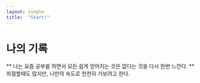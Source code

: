 ```yaml
---
layout: single
title:  "Start!"
---
```


# 나의 기록

** 나는 요즘 공부를 하면서 모든 쉽게 얻어지는 것은 없다는 것을 다시 한번 느낀다.
** 좌절할때도 많지만, 나만의 속도로 천천히 가보려고 한다.
